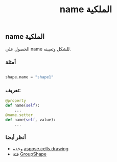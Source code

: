 ﻿---
title: name الملكية
second_title: Aspose.Cells for Python via .NET API المراجع
description:
type: docs
weight: 820
url: /ar/python-net/aspose.cells.drawing/groupshape/name/
is_root: false
---
##  name الملكية

الحصول على name للشكل وتعيينه.

###  أمثلة

```python

shape.name = "shape1"

```
###  تعريف:
```python
@property
def name(self):
    ...
@name.setter
def name(self, value):
    ...
```

###  أنظر أيضا
* وحدة [aspose.cells.drawing](../../)
* فئة [GroupShape](/cells/ar/python-net/aspose.cells.drawing/groupshape)
